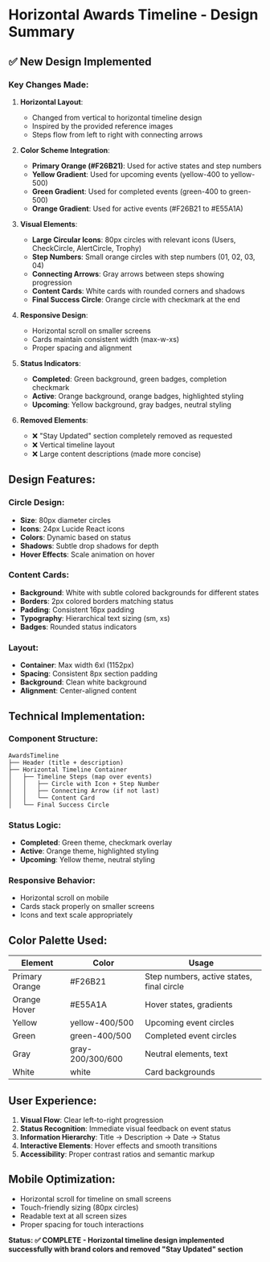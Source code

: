 # Horizontal Awards Timeline - Design Summary

## ✅ New Design Implemented

### Key Changes Made:

1. **Horizontal Layout**: 
   - Changed from vertical to horizontal timeline design
   - Inspired by the provided reference images
   - Steps flow from left to right with connecting arrows

2. **Color Scheme Integration**:
   - **Primary Orange (#F26B21)**: Used for active states and step numbers
   - **Yellow Gradient**: Used for upcoming events (yellow-400 to yellow-500)
   - **Green Gradient**: Used for completed events (green-400 to green-500)
   - **Orange Gradient**: Used for active events (#F26B21 to #E55A1A)

3. **Visual Elements**:
   - **Large Circular Icons**: 80px circles with relevant icons (Users, CheckCircle, AlertCircle, Trophy)
   - **Step Numbers**: Small orange circles with step numbers (01, 02, 03, 04)
   - **Connecting Arrows**: Gray arrows between steps showing progression
   - **Content Cards**: White cards with rounded corners and shadows
   - **Final Success Circle**: Orange circle with checkmark at the end

4. **Responsive Design**:
   - Horizontal scroll on smaller screens
   - Cards maintain consistent width (max-w-xs)
   - Proper spacing and alignment

5. **Status Indicators**:
   - **Completed**: Green background, green badges, completion checkmark
   - **Active**: Orange background, orange badges, highlighted styling
   - **Upcoming**: Yellow background, gray badges, neutral styling

6. **Removed Elements**:
   - ❌ "Stay Updated" section completely removed as requested
   - ❌ Vertical timeline layout
   - ❌ Large content descriptions (made more concise)

## Design Features:

### Circle Design:
- **Size**: 80px diameter circles
- **Icons**: 24px Lucide React icons
- **Colors**: Dynamic based on status
- **Shadows**: Subtle drop shadows for depth
- **Hover Effects**: Scale animation on hover

### Content Cards:
- **Background**: White with subtle colored backgrounds for different states
- **Borders**: 2px colored borders matching status
- **Padding**: Consistent 16px padding
- **Typography**: Hierarchical text sizing (sm, xs)
- **Badges**: Rounded status indicators

### Layout:
- **Container**: Max width 6xl (1152px)
- **Spacing**: Consistent 8px section padding
- **Background**: Clean white background
- **Alignment**: Center-aligned content

## Technical Implementation:

### Component Structure:
```
AwardsTimeline
├── Header (title + description)
├── Horizontal Timeline Container
│   ├── Timeline Steps (map over events)
│   │   ├── Circle with Icon + Step Number
│   │   ├── Connecting Arrow (if not last)
│   │   └── Content Card
│   └── Final Success Circle
```

### Status Logic:
- **Completed**: Green theme, checkmark overlay
- **Active**: Orange theme, highlighted styling  
- **Upcoming**: Yellow theme, neutral styling

### Responsive Behavior:
- Horizontal scroll on mobile
- Cards stack properly on smaller screens
- Icons and text scale appropriately

## Color Palette Used:

| Element | Color | Usage |
|---------|-------|-------|
| Primary Orange | #F26B21 | Step numbers, active states, final circle |
| Orange Hover | #E55A1A | Hover states, gradients |
| Yellow | yellow-400/500 | Upcoming event circles |
| Green | green-400/500 | Completed event circles |
| Gray | gray-200/300/600 | Neutral elements, text |
| White | white | Card backgrounds |

## User Experience:

1. **Visual Flow**: Clear left-to-right progression
2. **Status Recognition**: Immediate visual feedback on event status
3. **Information Hierarchy**: Title → Description → Date → Status
4. **Interactive Elements**: Hover effects and smooth transitions
5. **Accessibility**: Proper contrast ratios and semantic markup

## Mobile Optimization:

- Horizontal scroll for timeline on small screens
- Touch-friendly sizing (80px circles)
- Readable text at all screen sizes
- Proper spacing for touch interactions

**Status: ✅ COMPLETE - Horizontal timeline design implemented successfully with brand colors and removed "Stay Updated" section**
